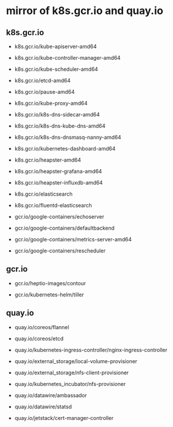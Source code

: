 # mirror of k8s.gcr.io and quay.io

## k8s.gcr.io

- k8s.gcr.io/kube-apiserver-amd64
- k8s.gcr.io/kube-controller-manager-amd64
- k8s.gcr.io/kube-scheduler-amd64
- k8s.gcr.io/etcd-amd64
- k8s.gcr.io/pause-amd64
- k8s.gcr.io/kube-proxy-amd64

- k8s.gcr.io/k8s-dns-sidecar-amd64
- k8s.gcr.io/k8s-dns-kube-dns-amd64
- k8s.gcr.io/k8s-dns-dnsmasq-nanny-amd64

- k8s.gcr.io/kubernetes-dashboard-amd64
- k8s.gcr.io/heapster-amd64
- k8s.gcr.io/heapster-grafana-amd64
- k8s.gcr.io/heapster-influxdb-amd64

- k8s.gcr.io/elasticsearch
- k8s.gcr.io/fluentd-elasticsearch

- gcr.io/google-containers/echoserver
- gcr.io/google-containers/defaultbackend
- gcr.io/google-containers/metrics-server-amd64
- gcr.io/google-containers/rescheduler

## gcr.io

- gcr.io/heptio-images/contour

- gcr.io/kubernetes-helm/tiller

## quay.io

- quay.io/coreos/flannel
- quay.io/coreos/etcd

- quay.io/kubernetes-ingress-controller/nginx-ingress-controller

- quay.io/external_storage/local-volume-provisioner
- quay.io/external_storage/nfs-client-provisioner

- quay.io/kubernetes_incubator/nfs-provisioner

- quay.io/datawire/ambassador
- quay.io/datawire/statsd

- quay.io/jetstack/cert-manager-controller
